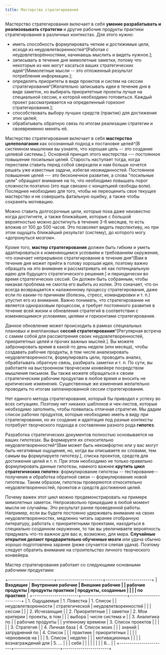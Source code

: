 ```yaml
---
title: Мастерство стратегирования
---
```


Мастерство стратегирования включает в себя **умение разрабатывать и
реализовывать стратегии** и другие рабочие продукты практики
стратегирования в различных контекстах. Для этого нужно:

-   иметь способность формулировать четкие и достижимые цели, исходя из
    неудовлетворенностей^[Работая с
    неудовлетворённостями, начинаешь мыслить и видеть
    нужное.];
-   записывать в течение дня мимолетные заметки, потому что некоторые из
    них могут касаться ваших стратегических
    идей^[Мимолетные мысли -- это отложенный результат
    потребления информации.];
-   определять приоритеты в виде проектов и систем на сессии
    стратегирования^[Желательно записывать идеи в
    течение дня в виде заметок, но выбирать приоритетные проекты лучше
    на специальной сессии, к которой необходимо готовиться. Каждый
    проект рассматривается на определенный горизонт
    стратегирования.];
-   способствовать выбору лучших средств (практик) для достижения этих
    целей;
-   обрабатывать обратную связь по итогам реализации стратегии и
    своевременно менять её.

Мастерство стратегирования включает в себя **мастерство целеполагания**
как осознанный подход к постановке целей^[В системном
мышлении вы узнаете, что хорошая цель -- это создание целевой
системы.]. Основной принцип этого мастерства ---
постоянное повышение посильных целей. Старость наступает тогда, когда
перестаем ставить перед собой сверхцели и нам больше хочется решать уже
известные задачи, избегая неожиданностей. Постоянное повышение целей ---
это бесконечное развитие, а слова "посильные цели" обращают внимание на
то, что необходимо повышать порог сложности поэтапно (это еще связано с
концепцией свободы воли). Последнее необходимо для того, чтобы не
переоценить свое текущее мастерство и не совершить фатальную ошибку, а
также чтобы сохранять мотивацию.

Можно ставить долгосрочные цели, которые пока даже неизвестно когда
достигнете, а также ближайшие, которые с большой вероятностью можно
достигнуть в течение 3-6 месяцев, то есть вложив от 100 до 500 часов.
Это позволяет видеть перспективу, но при этом ощущать ближайший
результат (систему), до которого могу «дотронуться мозгом».

Кроме того, **мастер стратегирования** должен быть гибким и уметь
адаптироваться к изменяющимся условиям и требованиям окружения, что
означает непрерывное стратегирование в течение дня^[Вам
в течение дня может прийти в голову хорошая идея, поэтому важно обращать
на это внимание и рассматривать её как потенциальную идею для будущего
стратегического решения.] и периодически во время
стратегических сессий. Он должен быть собранным, чтобы никакая проблема
не смогла его выбить из колеи. Это означает, что он всегда возвращается
к налаженному процессу стратегирования, даже если по каким-то причинам
(болезнь, стресс, командировки и т. п.) упустил его из внимания. Важно
понимать, что стратегирование не является одноразовым процессом, а
требует постоянного развития в течение всей жизни и обновления стратегий
в соответствии с изменяющимися условиями, целями и горизонтами
стратегирования.

Данное обновление может происходить в рамках специальных плановых и
внеплановых **сессий стратегирования**^[Регулярная
встреча с самим собой для рассмотрения своих неудовлетворенностей,
приоритетных целей и прочих важных мыслей.]. Вы можете
забронировать время в какой-то день недели (или месяца), чтобы создавать
рабочие продукты, в том числе анализировать неудовлетворенности,
формулировать цели, проводить анализ, обрабатывать обратную связь,
разбирать заметки и т. п. По сути, вы работаете на выстроенном
творческом конвейере посредством мышления письмом. Вы также можете
обращаться к своим стратегическим рабочим продуктам в любое время и
вносить не критические изменения. Существенные же изменения желательно
проводить по итогам запланированной сессии стратегирования.

Нет единого метода стратегирования, который бы приводил к успеху во всех
ситуациях. Поэтому нет никаких шаблонов и чек-листов, которые необходимо
заполнить, чтобы появилась отличная стратегия. Мы дадим список рабочих
продуктов, которые необходимо иметь в виду при стратегировании, но их
создание и адаптация под разные контексты потребует творческого подхода
в составлении разного рода **гипотез**.

Разработка стратегических документов полностью основывается на ваших
гипотезах. Вы формируете их относительно
неудовлетворенностей^[Вам может быть некомфортно или у
вас могут быть негативные ощущения, но, когда вы описываете их словами,
тем самым вы формулируете гипотезу.], списка проектов,
средств для достижения целей и т. п. При этом необходимо не только
правильно формулировать данные гипотезы, намного важнее **крутить цикл**
**стратегических гипотез:** формулирование гипотезы -- тестирование--
получение и обработка обратной связи -- формулирование новой гипотезы.
Таким образом, гипотезы проверяются относительно неудовлетворенностей,
проектов и средств достижения целей.

Почему важен этот цикл можно продемонстрировать на примере мимолетных
заметок. Непроизвольно пришедшие в любой момент мысли не случайны. Это
результат ранее проведенной работы. Например, если вы будете постоянно
удерживать внимание на своих неудовлетворенностях, медленно читать
заранее отобранную литературу, работать с приоритетными проектами,
находиться в специально созданном окружении, то так вы увеличиваете
вероятность придумать что-то важное для вас и, возможно, для мира.
**Случайные открытия делают предварительно обученные мозги** или удача
обычно хорошо подготовлена заранее (реже случается слепая удача).
Поэтому следует обратить внимание на строительство личного творческого
конвейера.

Мастер стратегирования работает со следующими основными рабочими
продуктами:

+-----------------------+-----------------------+-----------------------+
| **Входящие**          | **Внутренние рабочие  | **Внешние рабочие     |
| **рабочие продукты**  | продукты практики**   | продукты, созданные   |
|                       |                       | по практике**         |
+-----------------------+-----------------------+-----------------------+
| 1\. Ощущаемые         | 1\. Повестка          | 1\. Список            |
| неудовлетворенности   | стратегической        | неудовлетворенностей  |
|                       | сессии                |                       |
| 2\. Исчезающие        |                       | 2\. Приоритетные      |
| заметки               | 2\. Мои критерии      | проекты, в том        |
|                       | выбора                | числе система и       |
| 3\. Аналитика по      |                       | рабочие продукты      |
| учтенному времени     | 3\. Список проектов   |                       |
|                       |                       | 3\. Стратегия         |
| 4\. Личная база       | 4\. Список моих       |                       |
| знаний                | затруднений по        | 4\. Список            |
|                       | практике              | приоритетных          |
|                       |                       | черновиков на         |
|                       | 5\. Список            | неделю                |
|                       | мотивационных         |                       |
|                       | вознаграждений для    | 5\. ...               |
|                       | себя                  |                       |
|                       |                       |                       |
|                       | 6...                  |                       |
+-----------------------+-----------------------+-----------------------+
